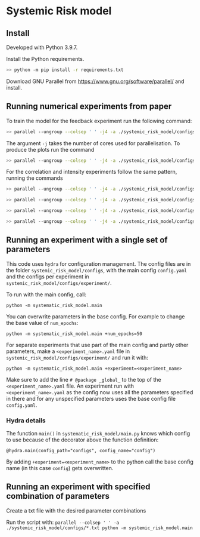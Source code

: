 # Systemic Risk model

## Install

Developed with Python 3.9.7.

Install the Python requirements.

```bash
>> python -m pip install -r requirements.txt
```

Download GNU Parallel from https://www.gnu.org/software/parallel/ and install.

## Running numerical experiments from paper

To train the model for the feedback experiment run the following command:

```bash
>> parallel --ungroup --colsep ' ' -j4 -a ./systemic_risk_model/configs/experiments/feedback.txt python -m systemic_risk_model.main
```

The argument `-j` takes the number of cores used for parallelisation. To produce the plots run the command

```bash
>> parallel --ungroup --colsep ' ' -j4 -a ./systemic_risk_model/configs/experiments/feedback_plot.txt python -m systemic_risk_model.main
```

For the correlation and intensity experiments follow the same pattern, running the commands

```bash
>> parallel --ungroup --colsep ' ' -j4 -a ./systemic_risk_model/configs/experiments/correlation.txt python -m systemic_risk_model.main
```

```bash
>> parallel --ungroup --colsep ' ' -j4 -a ./systemic_risk_model/configs/experiments/correlation_plot.txt python -m systemic_risk_model.main
```

```bash
>> parallel --ungroup --colsep ' ' -j4 -a ./systemic_risk_model/configs/experiments/intensity.txt python -m systemic_risk_model.main
```

```bash
>> parallel --ungroup --colsep ' ' -j4 -a ./systemic_risk_model/configs/experiments/intensity_plot.txt python -m systemic_risk_model.main
```

## Running an experiment with a single set of parameters

This code uses `hydra` for configuration management. The config files are in the folder
`systemic_risk_model/configs`, with the main config `config.yaml` and the configs per experiment
in `systemic_risk_model/configs/experiment/`.

To run with the main config, call:

`python -m systematic_risk_model.main`

You can overwrite parameters in the base config. For example to change the base value of `num_epochs`:

`python -m systematic_risk_model.main +num_epochs=50`

For separate experiments that use part of the main config and partly other parameters,
make a `<experiment_name>.yaml` file in `systemic_risk_model/configs/experiment/` and run it with:

`python -m systematic_risk_model.main +experiment=<experiment_name>`

Make sure to add the line `# @package _global_` to the top of the `<experiment_name>.yaml` file.
An experiment run with `<experiment_name>.yaml` as the config now uses all the parameters specified
in there and for any unspecified parameters uses the base config file `config.yaml`.

### Hydra details

The function `main()` in `systematic_risk_model/main.py` knows which config to use
because of the decorator above the function definition:

`@hydra.main(config_path="configs", config_name="config")`

By adding `+experiment=<experiment_name>` to the python call the base config name (in this case
`config`) gets overwritten.

## Running an experiment with specified combination of parameters

Create a txt file with the desired parameter combinations

Run the script with: `parallel --colsep ' ' -a ./systemic_risk_model/configs/*.txt python -m systemic_risk_model.main`